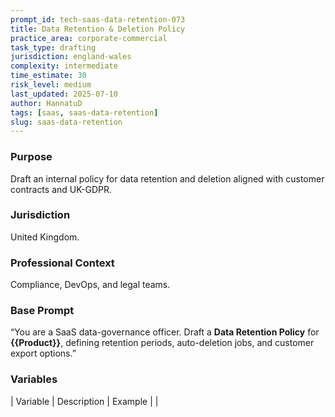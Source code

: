 ```yaml
---
prompt_id: tech-saas-data-retention-073
title: Data Retention & Deletion Policy
practice_area: corporate-commercial
task_type: drafting
jurisdiction: england-wales
complexity: intermediate
time_estimate: 30
risk_level: medium
last_updated: 2025-07-10
author: HannatuD
tags: [saas, saas-data-retention]
slug: saas-data-retention
---
```


### Purpose  
Draft an internal policy for data retention and deletion aligned with customer contracts and UK-GDPR.

### Jurisdiction  
United Kingdom.

### Professional Context  
Compliance, DevOps, and legal teams.

### Base Prompt  
“You are a SaaS data-governance officer. Draft a **Data Retention Policy** for **{{Product}}**, defining retention periods, auto-deletion jobs, and customer export options.”

### Variables  
| Variable | Description | Example |
|
